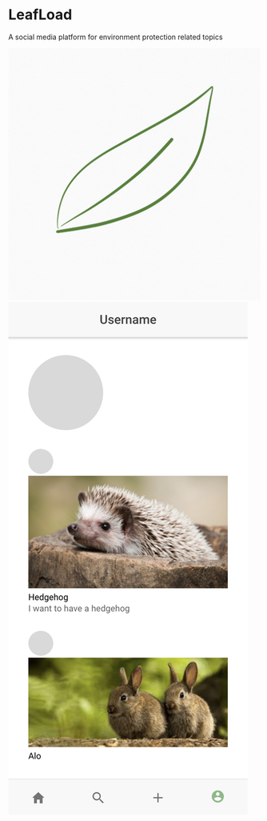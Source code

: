 # LeafLoad
A social media platform for environment protection related topics

![](demo1.jpg)
![](demo2.png)
